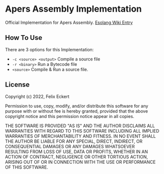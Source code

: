 # Apers Assembly Implementation
Official Implementation for Apers Assembly. [Esolang Wiki Entry](https://esolangs.org/wiki/Apers_Assembly)

## How To Use
There are 3 options for this Implementation:
* `-c <source> <output>` Compile a source file
* `-r <binary>` Run a Bytecode file
* `<source>` Compile & Run a source file.

## License
Copyright (c) 2022, Felix Eckert 

Permission to use, copy, modify, and/or distribute this software for any 
purpose with or without fee is hereby granted, provided that the above 
copyright notice and this permission notice appear in all copies.

THE SOFTWARE IS PROVIDED "AS IS" AND THE AUTHOR DISCLAIMS ALL WARRANTIES
WITH REGARD TO THIS SOFTWARE INCLUDING ALL IMPLIED WARRANTIES OF
MERCHANTABILITY AND FITNESS. IN NO EVENT SHALL THE AUTHOR BE LIABLE FOR
ANY SPECIAL, DIRECT, INDIRECT, OR CONSEQUENTIAL DAMAGES OR ANY DAMAGES
WHATSOEVER RESULTING FROM LOSS OF USE, DATA OR PROFITS, WHETHER IN AN
ACTION OF CONTRACT, NEGLIGENCE OR OTHER TORTIOUS ACTION, ARISING OUT OF
OR IN CONNECTION WITH THE USE OR PERFORMANCE OF THIS SOFTWARE.